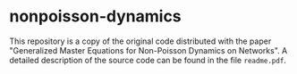 # nonpoisson-dynamics

This repository is a copy of the original code distributed with the paper "Generalized Master Equations for Non-Poisson Dynamics on Networks". A detailed description of the source code can be found in the file `readme.pdf`.
